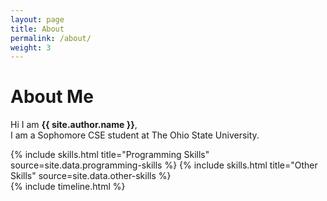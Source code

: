 ```yaml
---
layout: page
title: About
permalink: /about/
weight: 3
---
```


# **About Me**

Hi I am **{{ site.author.name }}**,<br>
I am a Sophomore CSE student at The Ohio State University.

<div class="row">
{% include skills.html title="Programming Skills" source=site.data.programming-skills %}
{% include skills.html title="Other Skills" source=site.data.other-skills %}
</div>

<div class="row">
{% include timeline.html %}
</div>
